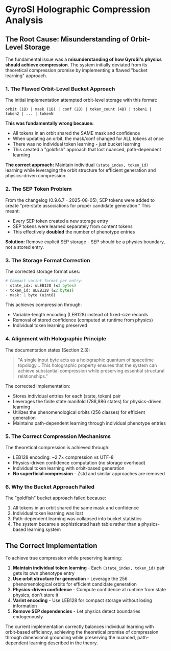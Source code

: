# GyroSI Holographic Compression Analysis

## The Root Cause: Misunderstanding of Orbit-Level Storage

The fundamental issue was a **misunderstanding of how GyroSI's physics should achieve compression**. The system initially deviated from its theoretical compression promise by implementing a flawed "bucket learning" approach.

### 1. **The Flawed Orbit-Level Bucket Approach**

The initial implementation attempted orbit-level storage with this format:
```
orbit (1B) | mask (1B) | conf (2B) | token_count (4B) | token1 | token2 | ... | tokenN
```

**This was fundamentally wrong because:**
- All tokens in an orbit shared the SAME mask and confidence
- When updating an orbit, the mask/conf changed for ALL tokens at once
- There was no individual token learning - just bucket learning
- This created a "goldfish" approach that lost nuanced, path-dependent learning

**The correct approach:** Maintain individual `(state_index, token_id)` learning while leveraging the orbit structure for efficient generation and physics-driven compression.

### 2. **The SEP Token Problem**

From the changelog (0.9.6.7 - 2025-08-05), SEP tokens were added to create "pre-state associations for proper candidate generation." This meant:
- Every SEP token created a new storage entry 
- SEP tokens were learned separately from content tokens
- This effectively **doubled** the number of phenotype entries

**Solution:** Remove explicit SEP storage - SEP should be a physics boundary, not a stored entry.

### 3. **The Storage Format Correction**

The corrected storage format uses:
```python
# Compact varint format per entry:
- state_idx: uLEB128 (≤3 bytes)
- token_id: uLEB128 (≤2 bytes) 
- mask: 1 byte (uint8)
```

This achieves compression through:
- Variable-length encoding (LEB128) instead of fixed-size records
- Removal of stored confidence (computed at runtime from physics)
- Individual token learning preserved

### 4. **Alignment with Holographic Principle**

The documentation states (Section 2.3):
> "A single input byte acts as a holographic quantum of spacetime topology... This holographic property ensures that the system can achieve substantial compression while preserving essential structural relationships."

The corrected implementation:
- Stores individual entries for each (state, token) pair
- Leverages the finite state manifold (788,986 states) for physics-driven learning
- Utilizes the phenomenological orbits (256 classes) for efficient generation
- Maintains path-dependent learning through individual phenotype entries

### 5. **The Correct Compression Mechanisms**

The theoretical compression is achieved through:
- LEB128 encoding: ~2.7× compression vs UTF-8
- Physics-driven confidence computation (no storage overhead)
- Individual token learning with orbit-based generation
- **No superficial compression** - Zstd and similar approaches are removed

### 6. **Why the Bucket Approach Failed**

The "goldfish" bucket approach failed because:
1. All tokens in an orbit shared the same mask and confidence
2. Individual token learning was lost
3. Path-dependent learning was collapsed into bucket statistics
4. The system became a sophisticated hash table rather than a physics-based learning system

## The Correct Implementation

To achieve true compression while preserving learning:

1. **Maintain individual token learning** - Each `(state_index, token_id)` pair gets its own phenotype entry
2. **Use orbit structure for generation** - Leverage the 256 phenomenological orbits for efficient candidate generation
3. **Physics-driven confidence** - Compute confidence at runtime from state physics, don't store it
4. **Varint encoding** - Use LEB128 for compact storage without losing information
5. **Remove SEP dependencies** - Let physics detect boundaries endogenously

The current implementation correctly balances individual learning with orbit-based efficiency, achieving the theoretical promise of compression through dimensional grounding while preserving the nuanced, path-dependent learning described in the theory.